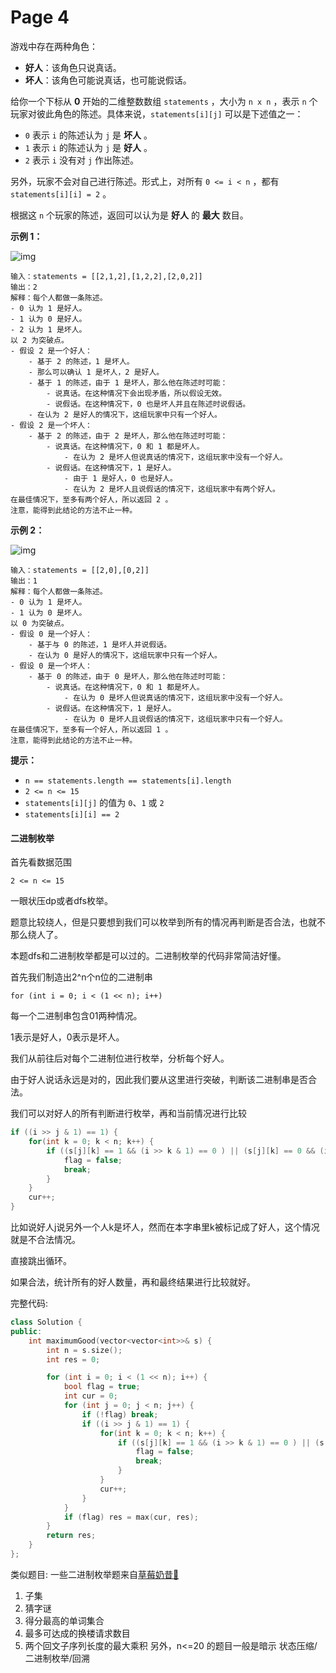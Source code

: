 # Page 4

游戏中存在两种角色：

* **好人**：该角色只说真话。
* **坏人**：该角色可能说真话，也可能说假话。

给你一个下标从 **0** 开始的二维整数数组 `statements` ，大小为 `n x n` ，表示 `n` 个玩家对彼此角色的陈述。具体来说，`statements[i][j]` 可以是下述值之一：

* `0` 表示 `i` 的陈述认为 `j` 是 **坏人** 。
* `1` 表示 `i` 的陈述认为 `j` 是 **好人** 。
* `2` 表示 `i` 没有对 `j` 作出陈述。

另外，玩家不会对自己进行陈述。形式上，对所有 `0 <= i < n` ，都有 `statements[i][i] = 2` 。

根据这 `n` 个玩家的陈述，返回可以认为是 **好人** 的 **最大** 数目。

**示例 1：**

![img](https://assets.leetcode.com/uploads/2022/01/15/logic1.jpg)

```
输入：statements = [[2,1,2],[1,2,2],[2,0,2]]
输出：2
解释：每个人都做一条陈述。
- 0 认为 1 是好人。
- 1 认为 0 是好人。
- 2 认为 1 是坏人。
以 2 为突破点。
- 假设 2 是一个好人：
    - 基于 2 的陈述，1 是坏人。
    - 那么可以确认 1 是坏人，2 是好人。
    - 基于 1 的陈述，由于 1 是坏人，那么他在陈述时可能：
        - 说真话。在这种情况下会出现矛盾，所以假设无效。
        - 说假话。在这种情况下，0 也是坏人并且在陈述时说假话。
    - 在认为 2 是好人的情况下，这组玩家中只有一个好人。
- 假设 2 是一个坏人：
    - 基于 2 的陈述，由于 2 是坏人，那么他在陈述时可能：
        - 说真话。在这种情况下，0 和 1 都是坏人。
            - 在认为 2 是坏人但说真话的情况下，这组玩家中没有一个好人。
        - 说假话。在这种情况下，1 是好人。
            - 由于 1 是好人，0 也是好人。
            - 在认为 2 是坏人且说假话的情况下，这组玩家中有两个好人。
在最佳情况下，至多有两个好人，所以返回 2 。
注意，能得到此结论的方法不止一种。
```

**示例 2：**

![img](https://assets.leetcode.com/uploads/2022/01/15/logic2.jpg)

```
输入：statements = [[2,0],[0,2]]
输出：1
解释：每个人都做一条陈述。
- 0 认为 1 是坏人。
- 1 认为 0 是坏人。
以 0 为突破点。
- 假设 0 是一个好人：
    - 基于与 0 的陈述，1 是坏人并说假话。
    - 在认为 0 是好人的情况下，这组玩家中只有一个好人。
- 假设 0 是一个坏人：
    - 基于 0 的陈述，由于 0 是坏人，那么他在陈述时可能：
        - 说真话。在这种情况下，0 和 1 都是坏人。
            - 在认为 0 是坏人但说真话的情况下，这组玩家中没有一个好人。
        - 说假话。在这种情况下，1 是好人。
            - 在认为 0 是坏人且说假话的情况下，这组玩家中只有一个好人。
在最佳情况下，至多有一个好人，所以返回 1 。 
注意，能得到此结论的方法不止一种。
```

**提示：**

* `n == statements.length == statements[i].length`
* `2 <= n <= 15`
* `statements[i][j]` 的值为 `0`、`1` 或 `2`
* `statements[i][i] == 2`

#### 二进制枚举

首先看数据范围

`2 <= n <= 15`

一眼状压dp或者dfs枚举。

题意比较绕人，但是只要想到我们可以枚举到所有的情况再判断是否合法，也就不那么绕人了。

本题dfs和二进制枚举都是可以过的。二进制枚举的代码非常简洁好懂。

首先我们制造出2^n个n位的二进制串

`for (int i = 0; i < (1 << n); i++)`

每一个二进制串包含01两种情况。

1表示是好人，0表示是坏人。

我们从前往后对每个二进制位进行枚举，分析每个好人。

由于好人说话永远是对的，因此我们要从这里进行突破，判断该二进制串是否合法。

我们可以对好人的所有判断进行枚举，再和当前情况进行比较

```cpp
if ((i >> j & 1) == 1) {
	for(int k = 0; k < n; k++) {
		if ((s[j][k] == 1 && (i >> k & 1) == 0 ) || (s[j][k] == 0 && (i >> k & 1) == 1) ){
            flag = false;
            break; 
        }
    }
    cur++;  
} 
```

比如说好人j说另外一个人k是坏人，然而在本字串里k被标记成了好人，这个情况就是不合法情况。

直接跳出循环。

如果合法，统计所有的好人数量，再和最终结果进行比较就好。

完整代码:

```cpp
class Solution {
public:
    int maximumGood(vector<vector<int>>& s) {
        int n = s.size();
        int res = 0;

        for (int i = 0; i < (1 << n); i++) {
            bool flag = true;
            int cur = 0;
            for (int j = 0; j < n; j++) {
                if (!flag) break;
                if ((i >> j & 1) == 1) {
                    for(int k = 0; k < n; k++) {
                        if ((s[j][k] == 1 && (i >> k & 1) == 0 ) || (s[j][k] == 0 && (i >> k & 1) == 1) ) {
                            flag = false;
                            break;
                        }
                    }
                    cur++;  
                } 
            }
            if (flag) res = max(cur, res);
        }
        return res;
    }
};
```

类似题目: 一些二进制枚举题来自[草莓奶昔🍓](https://leetcode-cn.com/problems/maximum-good-people-based-on-statements/comments/1347422)

1. 子集
2. 猜字谜
3. 得分最高的单词集合
4. 最多可达成的换楼请求数目
5. 两个回文子序列长度的最大乘积 另外，n<=20 的题目一般是暗示 状态压缩/二进制枚举/回溯
